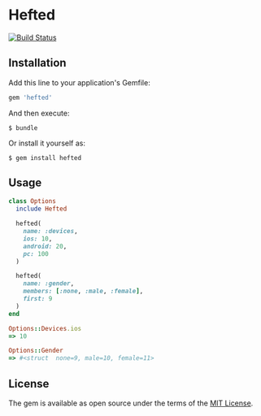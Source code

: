 # Hefted

[![Build Status](https://travis-ci.org/weathare/hefted.svg?branch=master)](https://travis-ci.org/weathare/hefted)

## Installation

Add this line to your application's Gemfile:

```ruby
gem 'hefted'
```

And then execute:

    $ bundle

Or install it yourself as:

    $ gem install hefted

## Usage

```ruby
class Options
  include Hefted

  hefted(
    name: :devices,
    ios: 10,
    android: 20,
    pc: 100
  )

  hefted(
    name: :gender,
    members: [:none, :male, :female],
    first: 9
  )
end

Options::Devices.ios
=> 10

Options::Gender
=> #<struct  none=9, male=10, female=11>
```

## License

The gem is available as open source under the terms of the [MIT License](http://opensource.org/licenses/MIT).
